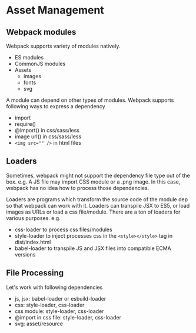 # Asset Management

## Webpack modules

Webpack supports variety of modules natively.

- ES modules
- CommonJS modules
- Assets
  - images
  - fonts
  - svg

A module can depend on other types of modules. Webpack supports following ways to express a dependency

- import
- require()
- @import() in css/sass/less
- image url() in css/sass/less
- `<img src="" />` in html files

## Loaders

Sometimes, webpack might not support the dependency file type out of the box. e.g. A JS file may import CSS module or a .png image. In this case, webpack has no idea how to process those dependencies.

Loaders are programs which transform the source code of the module dep so that webpack can work with it.
Loaders can transpile JSX to ES5, or load images as URLs or load a css file/module.
There are a ton of loaders for various purposes.
e.g.

- css-loader to process css files/modules
- style-loader to inject processes css in the `<style></style>` tag in dist/index.html
- babel-loader to transpile JS and JSX files into compatible ECMA versions

## File Processing

Let's work with following dependencies

- js, jsx: babel-loader or esbuild-loader
- css: style-loader, css-loader
- css module: style-loader, css-loader
- @import in css file: style-loader, css-loader
- svg: asset/resource
